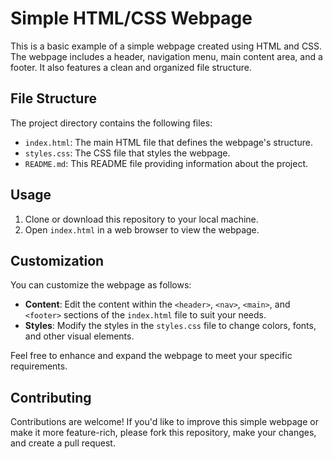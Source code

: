 # Simple HTML/CSS Webpage

This is a basic example of a simple webpage created using HTML and CSS. The webpage includes a header, navigation menu, main content area, and a footer. It also features a clean and organized file structure.

## File Structure

The project directory contains the following files:

- `index.html`: The main HTML file that defines the webpage's structure.
- `styles.css`: The CSS file that styles the webpage.
- `README.md`: This README file providing information about the project.

## Usage

1. Clone or download this repository to your local machine.
2. Open `index.html` in a web browser to view the webpage.

## Customization

You can customize the webpage as follows:

- **Content**: Edit the content within the `<header>`, `<nav>`, `<main>`, and `<footer>` sections of the `index.html` file to suit your needs.
- **Styles**: Modify the styles in the `styles.css` file to change colors, fonts, and other visual elements.

Feel free to enhance and expand the webpage to meet your specific requirements.

## Contributing

Contributions are welcome! If you'd like to improve this simple webpage or make it more feature-rich, please fork this repository, make your changes, and create a pull request.

